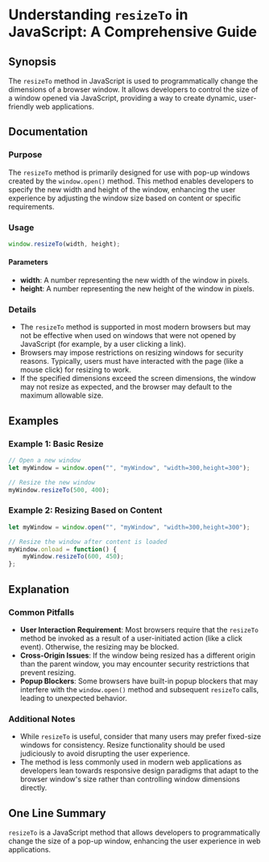 <!--
Meta Description: # Understanding `resizeTo` in JavaScript: A Comprehensive Guide ## Synopsis The `resizeTo` method in JavaScript is used to programmatically change the...
Meta Keywords: window, resizeto, method, javascript, may
-->

# Understanding `resizeTo` in JavaScript: A Comprehensive Guide

## Synopsis
The `resizeTo` method in JavaScript is used to programmatically change the dimensions of a browser window. It allows developers to control the size of a window opened via JavaScript, providing a way to create dynamic, user-friendly web applications.

## Documentation
### Purpose
The `resizeTo` method is primarily designed for use with pop-up windows created by the `window.open()` method. This method enables developers to specify the new width and height of the window, enhancing the user experience by adjusting the window size based on content or specific requirements.

### Usage
```javascript
window.resizeTo(width, height);
```

#### Parameters
- **width**: A number representing the new width of the window in pixels.
- **height**: A number representing the new height of the window in pixels.

### Details
- The `resizeTo` method is supported in most modern browsers but may not be effective when used on windows that were not opened by JavaScript (for example, by a user clicking a link).
- Browsers may impose restrictions on resizing windows for security reasons. Typically, users must have interacted with the page (like a mouse click) for resizing to work.
- If the specified dimensions exceed the screen dimensions, the window may not resize as expected, and the browser may default to the maximum allowable size.

## Examples
### Example 1: Basic Resize
```javascript
// Open a new window
let myWindow = window.open("", "myWindow", "width=300,height=300");

// Resize the new window
myWindow.resizeTo(500, 400);
```

### Example 2: Resizing Based on Content
```javascript
let myWindow = window.open("", "myWindow", "width=300,height=300");

// Resize the window after content is loaded
myWindow.onload = function() {
    myWindow.resizeTo(600, 450);
};
```

## Explanation
### Common Pitfalls
- **User Interaction Requirement**: Most browsers require that the `resizeTo` method be invoked as a result of a user-initiated action (like a click event). Otherwise, the resizing may be blocked.
- **Cross-Origin Issues**: If the window being resized has a different origin than the parent window, you may encounter security restrictions that prevent resizing.
- **Popup Blockers**: Some browsers have built-in popup blockers that may interfere with the `window.open()` method and subsequent `resizeTo` calls, leading to unexpected behavior.

### Additional Notes
- While `resizeTo` is useful, consider that many users may prefer fixed-size windows for consistency. Resize functionality should be used judiciously to avoid disrupting the user experience.
- The method is less commonly used in modern web applications as developers lean towards responsive design paradigms that adapt to the browser window's size rather than controlling window dimensions directly.

## One Line Summary
`resizeTo` is a JavaScript method that allows developers to programmatically change the size of a pop-up window, enhancing the user experience in web applications.